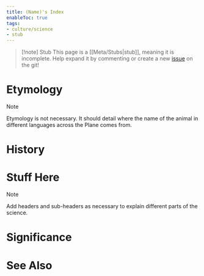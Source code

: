 ```yaml
---
title: (Name)'s Index
enableToc: true
tags:
- culture/science
- stub
---
```


> [!note] Stub
> This page is a [[Meta/Stubs|stub]], meaning it is incomplete. Help expand it by commenting or create a new [issue](https://github.com/RagtimeGal/quartz--encyclopedia-mysenvaria/issues/new/choose) on the git!


# Etymology
> [!note]
> Etymology is not necessary. It should detail where the name of the animal in different languages across the Plane comes from.

# History

# Stuff Here
> [!note]
> Add headers and sub-headers as necessary to explain different parts of the science.

# Significance

# See Also